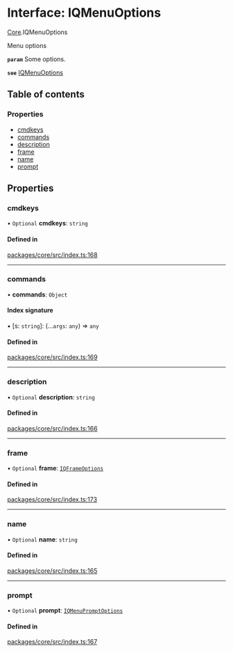 # Interface: IQMenuOptions

[Core](../modules/Core.md).IQMenuOptions

Menu options

**`param`** Some options.

**`see`** [IQMenuOptions](Core.IQMenuOptions.md)

## Table of contents

### Properties

- [cmdkeys](Core.IQMenuOptions.md#cmdkeys)
- [commands](Core.IQMenuOptions.md#commands)
- [description](Core.IQMenuOptions.md#description)
- [frame](Core.IQMenuOptions.md#frame)
- [name](Core.IQMenuOptions.md#name)
- [prompt](Core.IQMenuOptions.md#prompt)

## Properties

### cmdkeys

• `Optional` **cmdkeys**: `string`

#### Defined in

[packages/core/src/index.ts:168](https://github.com/iniquitybbs/iniquity/blob/ab60d91/packages/core/src/index.ts#L168)

___

### commands

• **commands**: `Object`

#### Index signature

▪ [s: `string`]: (...`args`: `any`) => `any`

#### Defined in

[packages/core/src/index.ts:169](https://github.com/iniquitybbs/iniquity/blob/ab60d91/packages/core/src/index.ts#L169)

___

### description

• `Optional` **description**: `string`

#### Defined in

[packages/core/src/index.ts:166](https://github.com/iniquitybbs/iniquity/blob/ab60d91/packages/core/src/index.ts#L166)

___

### frame

• `Optional` **frame**: [`IQFrameOptions`](Core.IQFrameOptions.md)

#### Defined in

[packages/core/src/index.ts:173](https://github.com/iniquitybbs/iniquity/blob/ab60d91/packages/core/src/index.ts#L173)

___

### name

• `Optional` **name**: `string`

#### Defined in

[packages/core/src/index.ts:165](https://github.com/iniquitybbs/iniquity/blob/ab60d91/packages/core/src/index.ts#L165)

___

### prompt

• `Optional` **prompt**: [`IQMenuPromptOptions`](Core.IQMenuPromptOptions.md)

#### Defined in

[packages/core/src/index.ts:167](https://github.com/iniquitybbs/iniquity/blob/ab60d91/packages/core/src/index.ts#L167)
